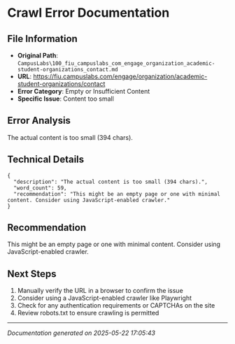 # Crawl Error Documentation

## File Information
- **Original Path**: `CampusLabs\100_fiu_campuslabs_com_engage_organization_academic-student-organizations_contact.md`
- **URL**: https://fiu.campuslabs.com/engage/organization/academic-student-organizations/contact
- **Error Category**: Empty or Insufficient Content
- **Specific Issue**: Content too small

## Error Analysis
The actual content is too small (394 chars).

## Technical Details
```
{
  "description": "The actual content is too small (394 chars).",
  "word_count": 59,
  "recommendation": "This might be an empty page or one with minimal content. Consider using JavaScript-enabled crawler."
}
```

## Recommendation
This might be an empty page or one with minimal content. Consider using JavaScript-enabled crawler.

## Next Steps
1. Manually verify the URL in a browser to confirm the issue
2. Consider using a JavaScript-enabled crawler like Playwright
3. Check for any authentication requirements or CAPTCHAs on the site
4. Review robots.txt to ensure crawling is permitted

---
*Documentation generated on 2025-05-22 17:05:43*
